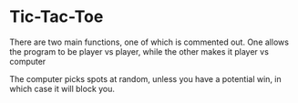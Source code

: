 # Tic-Tac-Toe

There are two main functions, one of which is commented out. One allows the program to be player vs player, while the other makes
it player vs computer

The computer picks spots at random, unless you have a potential win, in which case it will block you.
